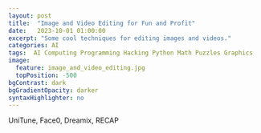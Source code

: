 ```yaml
---
layout: post
title:  "Image and Video Editing for Fun and Profit"
date:   2023-10-01 01:00:00
excerpt: "Some cool techniques for editing images and videos."
categories: AI
tags:  AI Computing Programming Hacking Python Math Puzzles Graphics
image:
  feature: image_and_video_editing.jpg
  topPosition: -500
bgContrast: dark
bgGradientOpacity: darker
syntaxHighlighter: no
---
```


UniTune, Face0, Dreamix, RECAP
